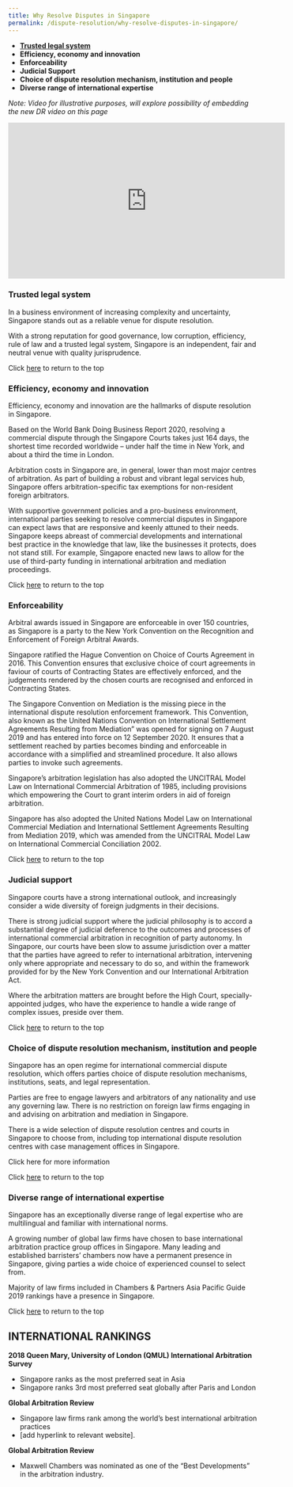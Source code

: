 ```yaml
---
title: Why Resolve Disputes in Singapore
permalink: /dispute-resolution/why-resolve-disputes-in-singapore/
---
```



 - [**Trusted legal system**](#trusted-legal-system)
 - **Efficiency, economy and innovation**
 - **Enforceability**
 - **Judicial Support**
 - **Choice of dispute resolution mechanism, institution and people**
 - **Diverse range of international expertise**


*Note: Video for illustrative purposes, will explore possibility of embedding the new DR video on this page*
<iframe width="560" height="315" src="https://www.youtube.com/embed/CnO9jgl7kIE" frameborder="0" allow="accelerometer; autoplay; clipboard-write; encrypted-media; gyroscope; picture-in-picture" allowfullscreen></iframe>

### <a name="trusted-legal-system"></a> Trusted legal system

In a business environment of increasing complexity and uncertainty, Singapore stands out as a reliable venue for dispute resolution.

With a strong reputation for good governance, low corruption, efficiency, rule of law and a trusted legal system, Singapore is an independent, fair and neutral venue with quality jurisprudence.


Click [here](#top) to return to the top


### Efficiency, economy and innovation

Efficiency, economy and innovation are the hallmarks of dispute resolution in Singapore.

Based on the World Bank Doing Business Report 2020, resolving a commercial dispute through the Singapore Courts takes just 164 days, the shortest time recorded worldwide – under half the time in New York, and about a third the time in London.

Arbitration costs in Singapore are, in general, lower than most major centres of arbitration. As part of building a robust and vibrant legal services hub, Singapore offers arbitration-specific tax exemptions for non-resident foreign arbitrators.

With supportive government policies and a pro-business environment, international parties seeking to resolve commercial disputes in Singapore can expect laws that are responsive and keenly attuned to their needs. Singapore keeps abreast of commercial developments and international best practice in the knowledge that law, like the businesses it protects, does not stand still. For example, Singapore enacted new laws to allow for the use of  third-party funding  in international arbitration and mediation proceedings.


Click [here](#top) to return to the top


### Enforceability

Arbitral awards issued in Singapore are enforceable in over 150 countries, as Singapore is a party to the  New York Convention on the Recognition and Enforcement of Foreign Arbitral Awards.

Singapore ratified the Hague Convention on Choice of Courts Agreement in 2016. This Convention ensures that exclusive choice of court agreements in faviour of courts of Contracting States are effectively enforced, and the judgements rendered by the chosen courts are recognised and enforced in Contracting States.

The Singapore Convention on Mediation is the missing piece in the international dispute resolution enforcement framework. This Convention, also known as the United Nations Convention on International Settlement Agreements Resulting from Mediation” was opened for signing on 7 August 2019 and has entered into force on 12 September 2020. It ensures that a settlement reached by parties becomes binding and enforceable in accordance with a simplified and streamlined procedure. It also allows parties to invoke such agreements.

Singapore’s arbitration legislation has also adopted the UNCITRAL Model Law on International Commercial Arbitration of 1985, including provisions which empowering the Court to grant interim orders in aid of foreign arbitration.

Singapore has also adopted the United Nations Model Law on International Commercial Mediation and International Settlement Agreements Resulting from Mediation 2019, which was amended from the UNCITRAL Model Law on International Commercial Conciliation 2002.

Click [here](#top) to return to the top


### Judicial support

Singapore courts have a strong international outlook, and increasingly consider a wide diversity of foreign judgments in their decisions.

There is strong judicial support  where the judicial philosophy is to accord a substantial degree of judicial deference to the outcomes and processes of international commercial arbitration in recognition of party autonomy. In Singapore, our courts have been slow to assume jurisdiction over a matter that the parties have agreed to refer to international arbitration, intervening only where appropriate and necessary to do so, and within the framework provided for by the New York Convention and our International Arbitration Act.

Where the arbitration matters are brought before the High Court, specially-appointed judges, who have the experience to handle a wide range of complex issues, preside over them.

Click [here](#top) to return to the top

### Choice of dispute resolution mechanism, institution and people

Singapore has an open regime for international commercial dispute resolution, which offers parties choice of dispute resolution mechanisms, institutions, seats, and legal representation.

Parties are free to engage lawyers and arbitrators of any nationality and use any governing law. There is no restriction on foreign law firms engaging in and advising on arbitration and mediation in Singapore.

There is a wide selection of dispute resolution centres and courts in Singapore to choose from, including top international dispute resolution centres with case management offices in Singapore.

Click here for more information

Click [here](#top) to return to the top

### Diverse range of international expertise

Singapore has an exceptionally diverse range of legal expertise who are multilingual and familiar with international norms.

A growing number of global law firms have chosen to base international arbitration practice group offices in Singapore. Many leading and established barristers’ chambers now have a permanent presence in Singapore, giving parties a wide choice of experienced counsel to select from.

Majority of law firms included in Chambers & Partners Asia Pacific Guide 2019 rankings  have a presence in Singapore.

Click [here](#top) to return to the top

## INTERNATIONAL RANKINGS

**2018 Queen Mary, University of London (QMUL) International Arbitration Survey**

- Singapore ranks as the most preferred seat in Asia
- Singapore ranks 3rd most preferred seat globally after Paris and London

**Global Arbitration Review**

- Singapore law firms rank among the world’s best international arbitration practices
-  [add hyperlink to relevant website].

**Global Arbitration Review**
- Maxwell Chambers was nominated as one of the “Best Developments” in the arbitration industry.


